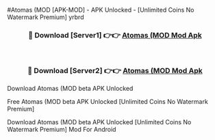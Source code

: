 #Atomas (MOD [APK-MOD] - APK Unlocked - [Unlimited Coins No Watermark Premium] yrbrd



<div align="center">

<h3>🔴 Download [Server1] 👉👉 <a href="https://momento.my/?title=Atomas_(MOD">Atomas (MOD Mod Apk</a></h3><br>

<h3>🔴 Download [Server2] 👉👉 <a href="https://momento.my/?title=Atomas_(MOD">Atomas (MOD Mod Apk</a></h3>
</div>



Download Atomas (MOD beta APK Unlocked

Free Atomas (MOD beta APK Unlocked [Unlimited Coins No Watermark Premium]

Download Atomas (MOD beta APK Unlocked [Unlimited Coins No Watermark Premium] Mod For Android
